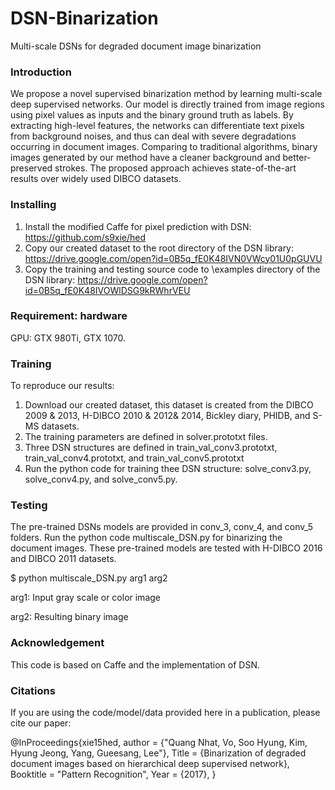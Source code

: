 # DSN-Binarization
Multi-scale DSNs for degraded document image binarization

### Introduction

We propose a novel supervised binarization method by learning multi-scale deep supervised networks. Our model is directly trained from image regions using pixel values as inputs and the binary ground truth as labels. By extracting high-level features, the networks can differentiate text pixels from background noises, and thus can deal with severe degradations occurring in document images. Comparing to traditional algorithms, binary images generated by our method have a cleaner background and better-preserved strokes. The proposed approach achieves state-of-the-art results over widely used DIBCO datasets.

### Installing

1. Install the modified Caffe for pixel prediction with DSN: https://github.com/s9xie/hed
2. Copy our created dataset to the root directory of the DSN library: https://drive.google.com/open?id=0B5q_fE0K48IVN0VWcy01U0pGUVU
3. Copy the training and testing source code to \examples directory of the DSN library: https://drive.google.com/open?id=0B5q_fE0K48IVOWlDSG9kRWhrVEU

### Requirement: hardware

GPU: GTX 980Ti, GTX 1070.

### Training

To reproduce our results:

1. Download our created dataset, this dataset is created from the DIBCO 2009 & 2013, H-DIBCO 2010 & 2012& 2014, Bickley diary, PHIDB, and S-MS datasets.
1. The training parameters are defined in solver.prototxt files.
2. Three DSN structures are defined in train_val_conv3.prototxt, train_val_conv4.prototxt, and train_val_conv5.prototxt
2. Run the python code for training thee DSN structure: solve_conv3.py, solve_conv4.py, and solve_conv5.py.

### Testing

The pre-trained DSNs models are provided in conv_3, conv_4, and conv_5 folders. Run the python code multiscale_DSN.py for binarizing the document images. These pre-trained models are tested with H-DIBCO 2016 and DIBCO 2011 datasets.

$ python multiscale_DSN.py arg1 arg2 

arg1: Input gray scale or color image

arg2: Resulting binary image


### Acknowledgement

This code is based on Caffe and the implementation of DSN.

### Citations

If you are using the code/model/data provided here in a publication, please cite our paper:

@InProceedings{xie15hed,
  author = {"Quang Nhat, Vo,  Soo Hyung, Kim,  Hyung Jeong, Yang, Gueesang, Lee"},
  Title = {Binarization of degraded document images based on hierarchical deep supervised network},
  Booktitle = "Pattern Recognition",
  Year  = {2017},
}
